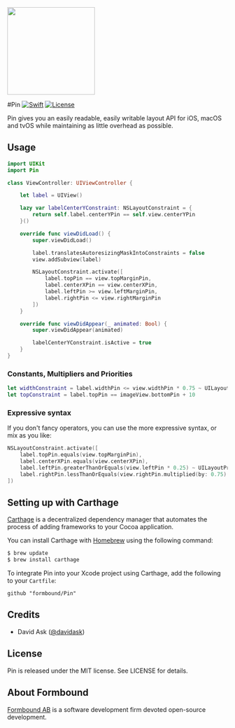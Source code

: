 <img src="https://s27.postimg.org/hwopewy8j/pin.png" width="200" />

#Pin <a href="https://swift.org"><img src="https://img.shields.io/badge/Swift-3.0.2-orange.svg?style=flat" alt="Swift" /></a> <a href="https://tldrlegal.com/license/mit-license"><img src="https://img.shields.io/badge/License-MIT-blue.svg?style=flat" alt="License" /></a>

Pin gives you an easily readable, easily writable layout API for iOS, macOS and tvOS while maintaining as little overhead as possible.


## Usage

```swift
import UIKit
import Pin

class ViewController: UIViewController {

    let label = UIView()

    lazy var labelCenterYConstraint: NSLayoutConstraint = {
        return self.label.centerYPin == self.view.centerYPin
    }()

    override func viewDidLoad() {
        super.viewDidLoad()

        label.translatesAutoresizingMaskIntoConstraints = false
        view.addSubview(label)

        NSLayoutConstraint.activate([
            label.topPin == view.topMarginPin,
            label.centerXPin == view.centerXPin,
            label.leftPin >= view.leftMarginPin,
            label.rightPin <= view.rightMarginPin
        ])
    }

    override func viewDidAppear(_ animated: Bool) {
        super.viewDidAppear(animated)

        labelCenterYConstraint.isActive = true
    }
}
```

### Constants, Multipliers and Priorities

```swift
let widthConstraint = label.widthPin <= view.widthPin * 0.75 ~ UILayoutPriorityDefaultHigh
let topConstraint = label.topPin == imageView.bottomPin + 10
```

### Expressive syntax

If you don't fancy operators, you can use the more expressive syntax, or mix as you like:

```swift
NSLayoutConstraint.activate([
    label.topPin.equals(view.topMarginPin),
    label.centerXPin.equals(view.centerXPin),
    label.leftPin.greaterThanOrEquals(view.leftPin * 0.25) ~ UILayoutPriorityDefaultHigh,
    label.rightPin.lessThanOrEquals(view.rightPin.multiplied(by: 0.75).offset(by: 10)).prioritized(at: UILayoutPriorityDefaultHigh)
])
```

## Setting up with Carthage

[Carthage](https://github.com/Carthage/Carthage) is a decentralized dependency manager that automates the process of adding frameworks to your Cocoa application.

You can install Carthage with [Homebrew](http://brew.sh/) using the following command:

```bash
$ brew update
$ brew install carthage
```

To integrate Pin into your Xcode project using Carthage, add the following to your `Cartfile`:

```
github "formbound/Pin"
```

## Credits

- David Ask ([@davidask](https://github.com/davidask))

## License

Pin is released under the MIT license. See LICENSE for details.

## About Formbound
[Formbound AB](https://github.com/formbound) is a software development firm devoted open-source development.